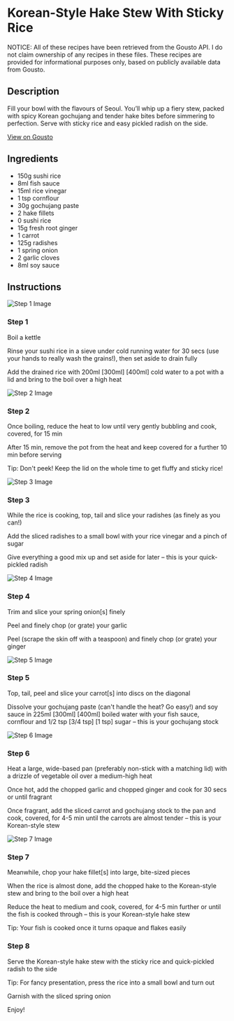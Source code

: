 # Korean-Style Hake Stew With Sticky Rice

NOTICE: All of these recipes have been retrieved from the Gousto API. I do not claim ownership of any recipes in these files. These recipes are provided for informational purposes only, based on publicly available data from Gousto.

## Description

Fill your bowl with the flavours of Seoul. You’ll whip up a fiery stew, packed with spicy Korean gochujang and tender hake bites before simmering to perfection. Serve with sticky rice and easy pickled radish on the side.

[View on Gousto](https://www.gousto.co.uk/recipes/cookbook/korean-style-hake-stew-with-sticky-rice)

## Ingredients

- 150g sushi rice
- 8ml fish sauce
- 15ml rice vinegar
- 1 tsp cornflour
- 30g gochujang paste
- 2 hake fillets
- 0 sushi rice
- 15g fresh root ginger
- 1 carrot
- 125g radishes
- 1 spring onion
- 2 garlic cloves
- 8ml soy sauce

## Instructions

![Step 1 Image](https://production-media.gousto.co.uk/cms/recipe-step-image/Step-1-1709631392635-x200.jpg)

### Step 1

Boil a kettle

Rinse your sushi rice in a sieve under cold running water for 30 secs (use your hands to really wash the grains!), then set aside to drain fully

Add the drained rice with 200ml<span class="text-purple"> [300ml] </span><span class="text-danger">[400ml] </span>cold water to a pot with a lid and bring to the boil over a high heat

![Step 2 Image](https://production-media.gousto.co.uk/cms/recipe-step-image/Step-2-1709631394962-x200.jpg)

### Step 2

Once boiling, reduce the heat to low until very gently bubbling and cook, covered, for 15 min

After 15 min, remove the pot from the heat and keep covered for a further 10 min before serving

Tip: Don't peek! Keep the lid on the whole time to get fluffy and sticky rice!

![Step 3 Image](https://production-media.gousto.co.uk/cms/recipe-step-image/Step-3-1709631397979-x200.jpg)

### Step 3

While the rice is cooking, top, tail and slice your radishes (as finely as you can!)

Add the sliced radishes to a small bowl with your rice vinegar and a pinch of sugar

Give everything a good mix up and set aside for later – this is your quick-pickled radish

![Step 4 Image](https://production-media.gousto.co.uk/cms/recipe-step-image/Step-4-1709631400950-x200.jpg)

### Step 4

Trim and slice your spring onion[s]<span class="text-danger"> </span>finely

Peel and finely chop (or grate) your garlic

Peel (scrape the skin off with a teaspoon) and finely chop (or grate) your ginger

![Step 5 Image](https://production-media.gousto.co.uk/cms/recipe-step-image/Step-5-1709631404162-x200.jpg)

### Step 5

Top, tail, peel and slice your carrot[s] into discs on the diagonal

Dissolve your gochujang paste (can't handle the heat? Go easy!) and soy sauce in 225ml <span class="text-purple">[300ml]</span> <span class="text-danger">[400ml] </span>boiled water with your fish sauce, cornflour and 1/2 tsp <span class="text-purple">[3/4 tsp]</span> <span class="text-danger"> [1 tsp] </span>sugar – this is your gochujang stock

![Step 6 Image](https://production-media.gousto.co.uk/cms/recipe-step-image/Step-6-1709631406672-x200.jpg)

### Step 6

Heat a large, wide-based pan (preferably non-stick with a matching lid) with a drizzle of vegetable oil over a medium-high heat

Once hot, add the chopped garlic and chopped ginger and cook for 30 secs or until fragrant

Once fragrant, add the sliced carrot and gochujang stock to the pan and cook, covered, for 4-5 min until the carrots are almost tender – this is your Korean-style stew

![Step 7 Image](https://production-media.gousto.co.uk/cms/recipe-step-image/Step-7-1709631409476-x200.jpg)

### Step 7

Meanwhile, chop your hake fillet[s] into large, bite-sized pieces

When the rice is almost done, add the chopped hake to the Korean-style stew and bring to the boil over a high heat

Reduce the heat to medium and cook, covered, for 4-5 min further or until the fish is cooked through – this is your Korean-style hake stew

Tip: Your fish is cooked once it turns opaque and flakes easily

### Step 8

Serve the Korean-style hake stew with the sticky rice and quick-pickled radish to the side

Tip: For fancy presentation, press the rice into a small bowl and turn out

Garnish with the sliced spring onion

Enjoy!

